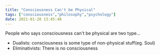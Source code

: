 ```yaml
---
title: "Consciousness Can't be Physical"
tags: ["consciousness","philosophy","psychology"]
date: 2021-01-20 13:45:48
---
```


People who says consciousness can't be physical are two type...
- Dualists: consciousness is some type of non-physical stuff(eg. Soul)
- Eliminativists: There is no consciousness

